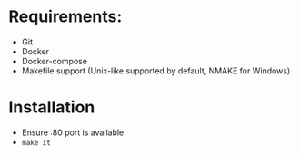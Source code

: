 # Requirements:
- Git
- Docker
- Docker-compose
- Makefile support (Unix-like supported by default, NMAKE for Windows)

# Installation
- Ensure :80 port is available
- `make it`